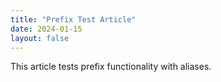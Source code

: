 ```yaml
---
title: "Prefix Test Article"
date: 2024-01-15
layout: false
---
```


This article tests prefix functionality with aliases.